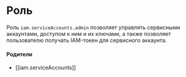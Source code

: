 # Роль

Роль `iam.serviceAccounts.admin` позволяет управлять сервисными аккаунтами, доступом к ним и их ключами, а также позволяет пользователю получать IAM-токен для сервисного аккаунта.


#### Родители

- [[iam.serviceAccounts]]
